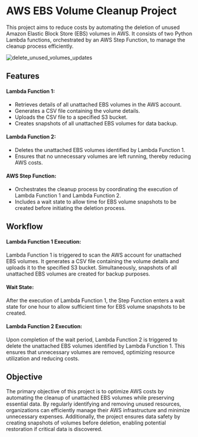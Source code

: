 # AWS EBS Volume Cleanup Project

This project aims to reduce costs by automating the deletion of unused Amazon Elastic Block Store (EBS) volumes in AWS.
It consists of two Python Lambda functions, orchestrated by an AWS Step Function, to manage the cleanup process efficiently.




![delete_unused_volumes_updates](https://github.com/amithub29/delete-unused-ebs-volumes/assets/84683865/384395a3-f044-4823-a12c-ccc890b4f39a)


## Features

#### Lambda Function 1:
* Retrieves details of all unattached EBS volumes in the AWS account.
* Generates a CSV file containing the volume details.
* Uploads the CSV file to a specified S3 bucket.
* Creates snapshots of all unattached EBS volumes for data backup.


#### Lambda Function 2:
* Deletes the unattached EBS volumes identified by Lambda Function 1.
* Ensures that no unnecessary volumes are left running, thereby reducing AWS costs.

#### AWS Step Function:
* Orchestrates the cleanup process by coordinating the execution of Lambda Function 1 and Lambda Function 2.
* Includes a wait state to allow time for EBS volume snapshots to be created before initiating the deletion process.


## Workflow

#### Lambda Function 1 Execution:
Lambda Function 1 is triggered to scan the AWS account for unattached EBS volumes.
It generates a CSV file containing the volume details and uploads it to the specified S3 bucket.
Simultaneously, snapshots of all unattached EBS volumes are created for backup purposes.

#### Wait State:
After the execution of Lambda Function 1, the Step Function enters a wait state for one hour to allow sufficient time for EBS volume snapshots to be created.

#### Lambda Function 2 Execution:
Upon completion of the wait period, Lambda Function 2 is triggered to delete the unattached EBS volumes identified by Lambda Function 1.
        This ensures that unnecessary volumes are removed, optimizing resource utilization and reducing costs.

## Objective

The primary objective of this project is to optimize AWS costs by automating the cleanup of unattached EBS volumes while preserving essential data. 
By regularly identifying and removing unused resources, organizations can efficiently manage their AWS infrastructure and minimize unnecessary expenses.
Additionally, the project ensures data safety by creating snapshots of volumes before deletion, enabling potential restoration if critical data is discovered.
